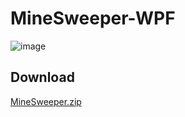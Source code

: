 # MineSweeper-WPF

![image](https://user-images.githubusercontent.com/81006580/185790645-c5840a61-9805-400c-8773-e0f8112186ef.png)

## Download

[MineSweeper.zip](https://github.com/Galashek/MineSweeper-WPF/releases/download/v1.0.0/MineSweeper.zip)
